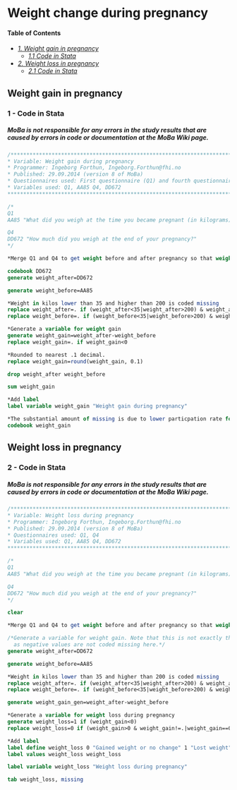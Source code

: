 # Weight change during pregnancy

#### Table of Contents
- _[1. Weight gain in pregnancy](#weight-gain-in-pregnancy)_
    - _[1.1 Code in Stata](#1---code-in-stata)_
 - _[2. Weight loss in pregnancy](#weight-loss-in-pregnancy)_
   - _[2.1 Code in Stata](#s---code-in-stata)_

## Weight gain in pregnancy

### 1 - Code in Stata

##### MoBa is not responsible for any errors in the study results that are caused by errors in code or documentation at the MoBa Wiki page.
```stata
/***************************************************************************************************
* Variable: Weight gain during pregnancy
* Programmer: Ingeborg Forthun, Ingeborg.Forthun@fhi.no
* Published: 29.09.2014 (version 8 of MoBa)
* Questionnaires used: First questionnaire (Q1) and fourth questionnaire (Q4)
* Variables used: Q1, AA85 Q4, DD672
****************************************************************************************************/

/*
Q1
AA85 "What did you weigh at the time you became pregnant (in kilograms)?"

Q4
DD672 "How much did you weigh at the end of your pregnancy?"
*/

*Merge Q1 and Q4 to get weight before and after pregnancy so that weight gain can be measured. 

codebook DD672
generate weight_after=DD672

generate weight_before=AA85

*Weight in kilos lower than 35 and higher than 200 is coded missing
replace weight_after=. if (weight_after<35|weight_after>200) & weight_after!=.
replace weight_before=. if (weight_before<35|weight_before>200) & weight_before!=.

*Generate a variable for weight gain
generate weight_gain=weight_after-weight_before
replace weight_gain=. if weight_gain<0

*Rounded to nearest .1 decimal. 
replace weight_gain=round(weight_gain, 0.1)

drop weight_after weight_before 

sum weight_gain

*Add label 
label variable weight_gain "Weight gain during pregnancy"

*The substantial amount of missing is due to lower particpation rate for the fourth questionnaire compared to the first.
codebook weight_gain
```

## Weight loss in pregnancy

### 2 - Code in Stata

##### MoBa is not responsible for any errors in the study results that are caused by errors in code or documentation at the MoBa Wiki page.
```stata
/***************************************************************************************************
* Variable: Weight loss during pregnancy
* Programmer: Ingeborg Forthun, Ingeborg.Forthun@fhi.no
* Published: 29.09.2014 (version 8 of MoBa)
* Questionnaires used: Q1, Q4
* Variables used: Q1, AA85 Q4, DD672
****************************************************************************************************/

/*
Q1
AA85 "What did you weigh at the time you became pregnant (in kilograms)?"

Q4
DD672 "How much did you weigh at the end of your pregnancy?"
*/

clear

*Merge Q1 and Q4 to get weight before and after pregnancy so that weight gain can be measured. 

/*Generate a variable for weight gain. Note that this is not exactly the same code as in "Weight gain during pregnancy"
  as negative values are not coded missing here.*/
generate weight_after=DD672

generate weight_before=AA85

*Weight in kilos lower than 35 and higher than 200 is coded missing
replace weight_after=. if (weight_after<35|weight_after>200) & weight_after!=.
replace weight_before=. if (weight_before<35|weight_before>200) & weight_before!=.

generate weight_gain_gen=weight_after-weight_before

*Generate a variable for weight loss during pregnancy 
generate weight_loss=1 if (weight_gain<0) 
replace weight_loss=0 if (weight_gain>0 & weight_gain!=.|weight_gain==0) 

*Add label
label define weight_loss 0 "Gained weight or no change" 1 "Lost weight" 
label values weight_loss weight_loss

label variable weight_loss "Weight loss during pregnancy"

tab weight_loss, missing
```
